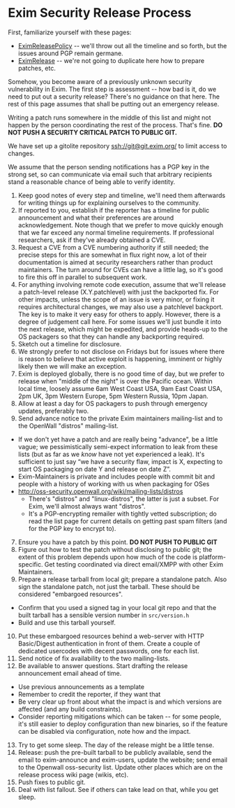 Exim Security Release Process
=============================

First, familiarize yourself with these pages:

 * [EximReleasePolicy](EximReleasePolicy) -- we'll throw out all the timeline
   and so forth, but the issues around PGP remain germane.
 * [EximRelease](EximRelease) -- we're not going to duplicate here how to
   prepare patches, etc.

Somehow, you become aware of a previously unknown security vulnerability in
Exim.  The first step is assessment -- how bad is it, do we need to put out a
security release?  There's no guidance on that here.  The rest of this page
assumes that shall be putting out an emergency release.

Writing a patch runs somewhere in the middle of this list and might not happen
by the person coordinating the rest of the process.  That's fine.  **DO NOT
PUSH A SECURITY CRITICAL PATCH TO PUBLIC GIT.**

We have set up a gitolite repository <ssh://git@git.exim.org/> to limit access to changes.

We assume that the person sending notifications has a PGP key in the strong
set, so can communicate via email such that arbitrary recipients stand a
reasonable chance of being able to verify identity.

1. Keep good notes of every step and timeline, we'll need them afterwards for
   writing things up for explaining ourselves to the community.
2. If reported to you, establish if the reporter has a timeline for public
   announcement and what their preferences are around acknowledgement.  Note
   though that we prefer to move quickly enough that we far exceed any normal
   timeline requirements.  If professional researchers, ask if they've already
   obtained a CVE.
3. Request a CVE from a CVE numbering authority if still needed; the precise
   steps for this are somewhat in flux right now, a lot of their documentation
   is aimed at security researchers rather than product maintainers.  The turn
   around for CVEs can have a little lag, so it's good to fire this off in
   parallel to subsequent work.
4. For anything involving remote code execution, assume that we'll release a
   patch-level release (X.Y.patchlevel) with just the backported fix.  For
   other impacts, unless the scope of an issue is very minor, or fixing it
   requires architectural changes, we may also use a patchlevel backport.  The
   key is to make it very easy for others to apply.  However, there is a
   degree of judgement call here.  For some issues we'll just bundle it into
   the next release, which might be expedited, and provide heads-up to the OS
   packagers so that they can handle any backporting required.
5. Sketch out a timeline for disclosure.
  1. We strongly prefer to not disclose on Fridays but for issues where there
     is reason to believe that active exploit is happening, imminent or highly
     likely then we will make an exception.
  2. Exim is deployed globally, there is no good time of day, but we prefer to
     release when "middle of the night" is over the Pacific ocean.  Within
     local time, loosely assume 6am West Coast USA, 9am East Coast USA, 2pm
     UK, 3pm Western Europe, 5pm Western Russia, 10pm Japan.
  3. Allow at least a day for OS packagers to push through emergency updates,
     preferably two.
6. Send advance notice to the private Exim maintainers mailing-list and to the
   OpenWall "distros" mailing-list.
  * If we don't yet have a patch and are really being "advance", be a little
    vague; we pessimistically semi-expect information to leak from these lists
    (but as far as we _know_ have not yet experienced a leak).  It's
    sufficient to just say “we have a security flaw, impact is X, expecting to
    start OS packaging on date Y and release on date Z”.
  * Exim-Maintainers is private and includes people with commit bit and people
    with a history of working with us when packaging for OSes
  * <http://oss-security.openwall.org/wiki/mailing-lists/distros>
    + There's "distros" and "linux-distros", the latter is just a subset.  For
      Exim, we'll almost always want "distros".
    + It's a PGP-encrypting remailer with tightly vetted subscription; do read
      the list page for current details on getting past spam filters (and for
      the PGP key to encrypt to).
7. Ensure you have a patch by this point.  **DO NOT PUSH TO PUBLIC GIT**
8. Figure out how to test the patch without disclosing to public git; the
   extent of this problem depends upon how much of the code is
   platform-specific.  Get testing coordinated via direct email/XMPP with
   other Exim Maintainers.
9. Prepare a release tarball from local git; prepare a standalone patch.  Also
   sign the standalone patch, not just the tarball.  These should be
   considered "embargoed resources".
  * Confirm that you used a signed tag in your local git repo and that the
    built tarball has a sensible version number in `src/version.h`
  * Build and use this tarball yourself.
10. Put these embargoed resources behind a web-server with HTTP Basic/Digest
    authentication in front of them.  Create a couple of dedicated usercodes
    with decent passwords, one for each list.
11. Send notice of fix availability to the two mailing-lists.
12. Be available to answer questions.  Start drafting the release announcement
    email ahead of time.
  * Use previous announcements as a template
  * Remember to credit the reporter, if they want that
  * Be very clear up front about what the impact is and which versions are
    affected (and any build constraints).
  * Consider reporting mitigations which can be taken -- for some people, it's
    still easier to deploy configuration than new binaries, so if the feature
    can be disabled via configuration, note how and the impact.
13. Try to get some sleep.  The day of the release might be a little tense.
14. Release: push the pre-built tarball to be publicly available, send the
    email to exim-announce and exim-users, update the website; send email to
    the Openwall oss-security list.  Update other places which are on the
    release process wiki page (wikis, etc).
15. Push fixes to public git.
16. Deal with list fallout.  See if others can take lead on that, while you
    get sleep.

